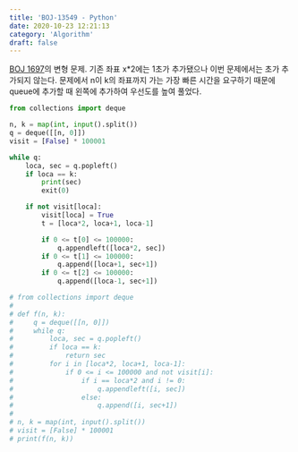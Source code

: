 ```yaml
---
title: 'BOJ-13549 - Python'
date: 2020-10-23 12:21:13
category: 'Algorithm'
draft: false
---
```

[BOJ 1697](../master/python/BOJ_1697.py)의 변형 문제. 기존 좌표 x\*2에는 1초가 추가됐으나 이번 문제에서는 초가 추가되지 않는다. 문제에서 n이 k의 좌표까지 가는 가장 빠른 시간을 요구하기 때문에 queue에 추가할 때 왼쪽에 추가하여 우선도를 높여 풀었다.
```python
from collections import deque

n, k = map(int, input().split())
q = deque([[n, 0]])
visit = [False] * 100001

while q:
    loca, sec = q.popleft()
    if loca == k:
        print(sec)
        exit(0)

    if not visit[loca]:
        visit[loca] = True
        t = [loca*2, loca+1, loca-1]

        if 0 <= t[0] <= 100000:
            q.appendleft([loca*2, sec])
        if 0 <= t[1] <= 100000:
            q.append([loca+1, sec+1])
        if 0 <= t[2] <= 100000:
            q.append([loca-1, sec+1])

# from collections import deque
#
# def f(n, k):
#     q = deque([[n, 0]])
#     while q:
#         loca, sec = q.popleft()
#         if loca == k:
#             return sec
#         for i in [loca*2, loca+1, loca-1]:
#             if 0 <= i <= 100000 and not visit[i]:
#                 if i == loca*2 and i != 0:
#                     q.appendleft([i, sec])
#                 else:
#                     q.append([i, sec+1])
#
# n, k = map(int, input().split())
# visit = [False] * 100001
# print(f(n, k))

```